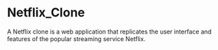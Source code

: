 # Netflix_Clone
 A Netflix clone is a web application that replicates the user interface and features of the popular streaming service Netflix.
